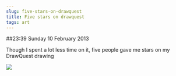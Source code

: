 ```yaml
---
slug: five-stars-on-drawquest
title: Five stars on drawquest
tags: art
---
```


##23:39 Sunday 10 February 2013

Though I spent a lot less time on it, five people gave me stars on my DrawQuest drawing

[![](http://i.drawquestugc.com/ugc/original/c3374e8b66f80cf5599f57320b29cc5c2421c48c.png)](http://drawquest.com/p/7sts)
